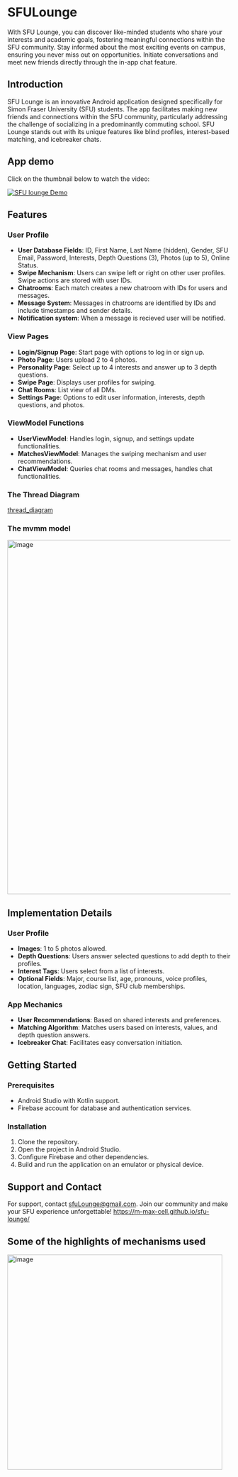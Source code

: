# SFULounge
With SFU Lounge, you can discover like-minded students who share your interests and academic goals, fostering meaningful connections within the SFU community. Stay informed about the most exciting events on campus, ensuring you never miss out on opportunities. Initiate conversations and meet new friends directly through the in-app chat feature.   

## Introduction
SFU Lounge is an innovative Android application designed specifically for Simon Fraser University (SFU) students. The app facilitates making new friends and connections within the SFU community, particularly addressing the challenge of socializing in a predominantly commuting school. SFU Lounge stands out with its unique features like blind profiles, interest-based matching, and icebreaker chats.

## App demo 
Click on the thumbnail below to watch the video:

[![SFU lounge Demo](https://img.youtube.com/vi/7PUvE_8b7w8/0.jpg)](https://youtu.be/7PUvE_8b7w8)

## Features

### User Profile
- **User Database Fields**: ID, First Name, Last Name (hidden), Gender, SFU Email, Password, Interests, Depth Questions (3), Photos (up to 5), Online Status.
- **Swipe Mechanism**: Users can swipe left or right on other user profiles. Swipe actions are stored with user IDs.
- **Chatrooms**: Each match creates a new chatroom with IDs for users and messages.
- **Message System**: Messages in chatrooms are identified by IDs and include timestamps and sender details.
- **Notification system**: When a message is recieved user will be notified. 

### View Pages
- **Login/Signup Page**: Start page with options to log in or sign up.
- **Photo Page**: Users upload 2 to 4 photos.
- **Personality Page**: Select up to 4 interests and answer up to 3 depth questions.
- **Swipe Page**: Displays user profiles for swiping.
- **Chat Rooms**: List view of all DMs.
- **Settings Page**: Options to edit user information, interests, depth questions, and photos.

### ViewModel Functions
- **UserViewModel**: Handles login, signup, and settings update functionalities.
- **MatchesViewModel**: Manages the swiping mechanism and user recommendations.
- **ChatViewModel**: Queries chat rooms and messages, handles chat functionalities.

### The Thread Diagram
[thread_diagram](https://github.com/kianhk6/SFULounge/files/13471130/thread_diagram_3.4.pdf)

### The mvmm model 
<img width="799" alt="image" src="https://github.com/kianhk6/SFULounge/assets/96752380/180317c1-84f1-45c3-8253-6a0b12197de7">

## Implementation Details

### User Profile
- **Images**: 1 to 5 photos allowed.
- **Depth Questions**: Users answer selected questions to add depth to their profiles.
- **Interest Tags**: Users select from a list of interests.
- **Optional Fields**: Major, course list, age, pronouns, voice profiles, location, languages, zodiac sign, SFU club memberships.

### App Mechanics
- **User Recommendations**: Based on shared interests and preferences.
- **Matching Algorithm**: Matches users based on interests, values, and depth question answers.
- **Icebreaker Chat**: Facilitates easy conversation initiation.

## Getting Started

### Prerequisites
- Android Studio with Kotlin support.
- Firebase account for database and authentication services.

### Installation
1. Clone the repository.
2. Open the project in Android Studio.
3. Configure Firebase and other dependencies.
4. Build and run the application on an emulator or physical device.

## Support and Contact
For support, contact sfuLounge@gmail.com. Join our community and make your SFU experience unforgettable!
https://m-max-cell.github.io/sfu-lounge/

## Some of the highlights of mechanisms used
<img width="485" alt="image" src="https://github.com/kianhk6/SFULounge/assets/96752380/7dd0646e-a38f-4020-a39b-3fb5d1416cd5">

